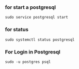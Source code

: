 ### for start a postgresql
```sudo service postgresql start```
### for status
```sudo systemctl status postgresql```
### For Login in Postgresql
```sudo -u postgres psql```


